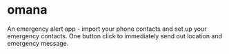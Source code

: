 # omana
An emergency alert app - import your phone contacts and set up your emergency contacts.  One button click to immediately send out location and emergency message.
